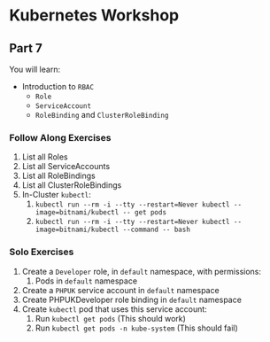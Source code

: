 # Kubernetes Workshop

## Part 7

You will learn:

- Introduction to `RBAC`
  - `Role`
  - `ServiceAccount`
  - `RoleBinding` and `ClusterRoleBinding`

### Follow Along Exercises

1. List all Roles
2. List all ServiceAccounts
3. List all RoleBindings
4. List all ClusterRoleBindings
5. In-Cluster `kubectl`:
   1. `kubectl run --rm -i --tty --restart=Never kubectl --image=bitnami/kubectl -- get pods`
   2. `kubectl run --rm -i --tty --restart=Never kubectl --image=bitnami/kubectl --command -- bash`

### Solo Exercises

1. Create a `Developer` role, in `default` namespace, with permissions:
   1. Pods in `default` namespace
2. Create a `PHPUK` service account in `default` namespace
3. Create PHPUKDeveloper role binding in `default` namespace
4. Create `kubectl` pod that uses this service account:
   1. Run `kubectl get pods` (This should work)
   2. Run `kubectl get pods -n kube-system` (This should fail)
